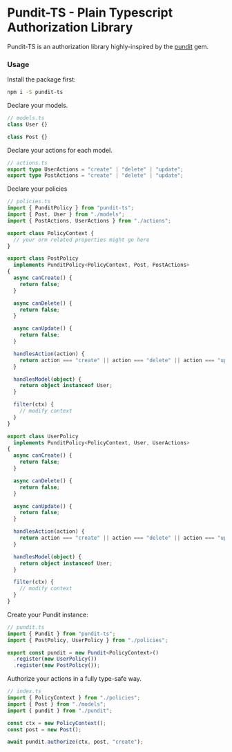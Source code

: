 # Pundit-TS - Plain Typescript Authorization Library

Pundit-TS is an authorization library highly-inspired by the [pundit](https://github.com/varvet/pundit) gem.

### Usage

Install the package first:

```sh
npm i -S pundit-ts
```

Declare your models.

```typescript
// models.ts
class User {}

class Post {}
```

Declare your actions for each model.

```typescript
// actions.ts
export type UserActions = "create" | "delete" | "update";
export type PostActions = "create" | "delete" | "update";
```

Declare your policies

```typescript
// policies.ts
import { PunditPolicy } from "pundit-ts";
import { Post, User } from "./models";
import { PostActions, UserActions } from "./actions";

export class PolicyContext {
  // your orm related properties might go here
}

export class PostPolicy
  implements PunditPolicy<PolicyContext, Post, PostActions>
{
  async canCreate() {
    return false;
  }

  async canDelete() {
    return false;
  }

  async canUpdate() {
    return false;
  }

  handlesAction(action) {
    return action === "create" || action === "delete" || action === "update";
  }

  handlesModel(object) {
    return object instanceof User;
  }

  filter(ctx) {
    // modify context
  }
}

export class UserPolicy
  implements PunditPolicy<PolicyContext, User, UserActions>
{
  async canCreate() {
    return false;
  }

  async canDelete() {
    return false;
  }

  async canUpdate() {
    return false;
  }

  handlesAction(action) {
    return action === "create" || action === "delete" || action === "update";
  }

  handlesModel(object) {
    return object instanceof User;
  }

  filter(ctx) {
    // modify context
  }
}
```

Create your Pundit instance:

```typescript
// pundit.ts
import { Pundit } from "pundit-ts";
import { PostPolicy, UserPolicy } from "./policies";

export const pundit = new Pundit<PolicyContext>()
  .register(new UserPolicy())
  .register(new PostPolicy());
```

Authorize your actions in a fully type-safe way.

```typescript
// index.ts
import { PolicyContext } from "./policies";
import { Post } from "./models";
import { pundit } from "./pundit";

const ctx = new PolicyContext();
const post = new Post();

await pundit.authorize(ctx, post, "create");
```
